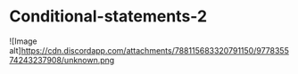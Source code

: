# Conditional-statements-2
![Image alt]https://cdn.discordapp.com/attachments/788115683320791150/977835574243237908/unknown.png
